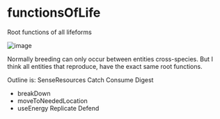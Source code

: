 # functionsOfLife
Root functions of all lifeforms 

![image](https://user-images.githubusercontent.com/42151239/204063564-54cd5169-b398-46fb-9834-22870cbb25cc.png)


Normally breeding can only occur between entities cross-species. But I think all entities that reproduce, have the exact same root functions.


Outline is:
SenseResources
Catch
Consume
Digest  
  - breakDown
  - moveToNeededLocation
  - useEnergy
Replicate
Defend 

